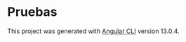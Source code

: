 # Pruebas

This project was generated with [Angular CLI](https://github.com/angular/angular-cli) version 13.0.4.

